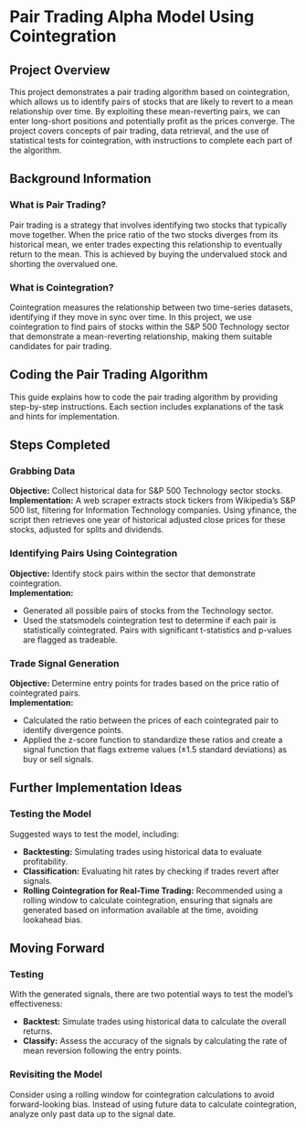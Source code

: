 # Pair Trading Alpha Model Using Cointegration

## Project Overview
This project demonstrates a pair trading algorithm based on cointegration, which allows us to identify pairs of stocks that are likely to revert to a mean relationship over time. By exploiting these mean-reverting pairs, we can enter long-short positions and potentially profit as the prices converge. The project covers concepts of pair trading, data retrieval, and the use of statistical tests for cointegration, with instructions to complete each part of the algorithm.

## Background Information

### What is Pair Trading?
Pair trading is a strategy that involves identifying two stocks that typically move together. When the price ratio of the two stocks diverges from its historical mean, we enter trades expecting this relationship to eventually return to the mean. This is achieved by buying the undervalued stock and shorting the overvalued one.

### What is Cointegration?
Cointegration measures the relationship between two time-series datasets, identifying if they move in sync over time. In this project, we use cointegration to find pairs of stocks within the S&P 500 Technology sector that demonstrate a mean-reverting relationship, making them suitable candidates for pair trading.

## Coding the Pair Trading Algorithm
This guide explains how to code the pair trading algorithm by providing step-by-step instructions. Each section includes explanations of the task and hints for implementation.

## Steps Completed

### Grabbing Data
**Objective:** Collect historical data for S&P 500 Technology sector stocks.  
**Implementation:** A web scraper extracts stock tickers from Wikipedia’s S&P 500 list, filtering for Information Technology companies. Using yfinance, the script then retrieves one year of historical adjusted close prices for these stocks, adjusted for splits and dividends.

### Identifying Pairs Using Cointegration
**Objective:** Identify stock pairs within the sector that demonstrate cointegration.  
**Implementation:**
- Generated all possible pairs of stocks from the Technology sector.
- Used the statsmodels cointegration test to determine if each pair is statistically cointegrated. Pairs with significant t-statistics and p-values are flagged as tradeable.

### Trade Signal Generation
**Objective:** Determine entry points for trades based on the price ratio of cointegrated pairs.  
**Implementation:**
- Calculated the ratio between the prices of each cointegrated pair to identify divergence points.
- Applied the z-score function to standardize these ratios and create a signal function that flags extreme values (±1.5 standard deviations) as buy or sell signals.

## Further Implementation Ideas

### Testing the Model
Suggested ways to test the model, including:
- **Backtesting:** Simulating trades using historical data to evaluate profitability.
- **Classification:** Evaluating hit rates by checking if trades revert after signals.
- **Rolling Cointegration for Real-Time Trading:** Recommended using a rolling window to calculate cointegration, ensuring that signals are generated based on information available at the time, avoiding lookahead bias.

## Moving Forward

### Testing
With the generated signals, there are two potential ways to test the model’s effectiveness:
- **Backtest:** Simulate trades using historical data to calculate the overall returns.
- **Classify:** Assess the accuracy of the signals by calculating the rate of mean reversion following the entry points.

### Revisiting the Model
Consider using a rolling window for cointegration calculations to avoid forward-looking bias. Instead of using future data to calculate cointegration, analyze only past data up to the signal date.
